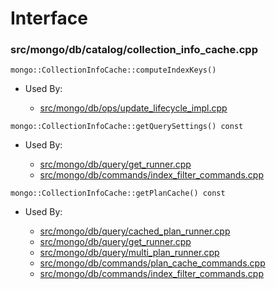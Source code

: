 
# Interface

### src/mongo/db/catalog/collection\_info\_cache.cpp

<div></div>

    mongo::CollectionInfoCache::computeIndexKeys()

- Used By:

    - [src/mongo/db/ops/update\_lifecycle\_impl.cpp](../../../update\_system)

<div></div>

    mongo::CollectionInfoCache::getQuerySettings() const

- Used By:

    - [src/mongo/db/query/get\_runner.cpp](../../../core\_query\_system)
    - [src/mongo/db/commands/index\_filter\_commands.cpp](../../../database\_commands)

<div></div>

    mongo::CollectionInfoCache::getPlanCache() const

- Used By:

    - [src/mongo/db/query/cached\_plan\_runner.cpp](../../../core\_query\_system)
    - [src/mongo/db/query/get\_runner.cpp](../../../core\_query\_system)
    - [src/mongo/db/query/multi\_plan\_runner.cpp](../../../core\_query\_system)
    - [src/mongo/db/commands/plan\_cache\_commands.cpp](../../../database\_commands)
    - [src/mongo/db/commands/index\_filter\_commands.cpp](../../../database\_commands)
